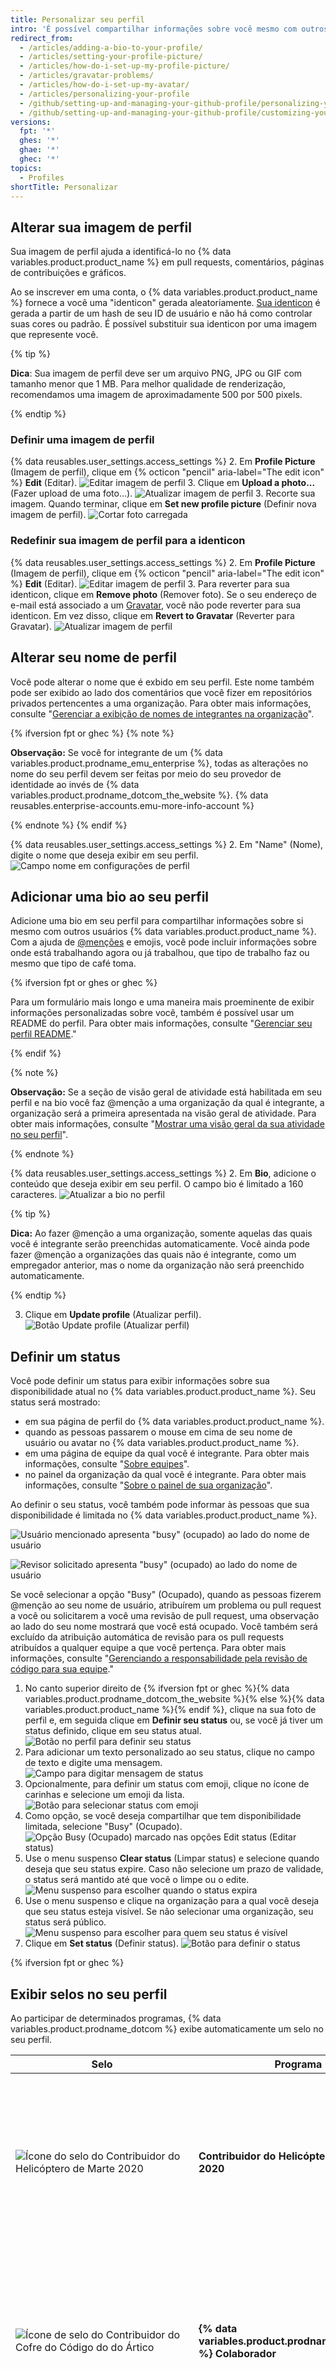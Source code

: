 ```yaml
---
title: Personalizar seu perfil
intro: 'É possível compartilhar informações sobre você mesmo com outros usuários do {% data variables.product.product_name %} definindo uma imagem e adicionando uma bio ao seu perfil.'
redirect_from:
  - /articles/adding-a-bio-to-your-profile/
  - /articles/setting-your-profile-picture/
  - /articles/how-do-i-set-up-my-profile-picture/
  - /articles/gravatar-problems/
  - /articles/how-do-i-set-up-my-avatar/
  - /articles/personalizing-your-profile
  - /github/setting-up-and-managing-your-github-profile/personalizing-your-profile
  - /github/setting-up-and-managing-your-github-profile/customizing-your-profile/personalizing-your-profile
versions:
  fpt: '*'
  ghes: '*'
  ghae: '*'
  ghec: '*'
topics:
  - Profiles
shortTitle: Personalizar
---
```


## Alterar sua imagem de perfil

Sua imagem de perfil ajuda a identificá-lo no {% data variables.product.product_name %} em pull requests, comentários, páginas de contribuições e gráficos.

Ao se inscrever em uma conta, o {% data variables.product.product_name %} fornece a você uma "identicon" gerada aleatoriamente. [Sua identicon](https://github.com/blog/1586-identicons) é gerada a partir de um hash de seu ID de usuário e não há como controlar suas cores ou padrão. É possível substituir sua identicon por uma imagem que represente você.

{% tip %}

**Dica**: Sua imagem de perfil deve ser um arquivo PNG, JPG ou GIF com tamanho menor que 1 MB. Para melhor qualidade de renderização, recomendamos uma imagem de aproximadamente 500 por 500 pixels.

{% endtip %}

### Definir uma imagem de perfil

{% data reusables.user_settings.access_settings %}
2. Em **Profile Picture** (Imagem de perfil), clique em {% octicon "pencil" aria-label="The edit icon" %} **Edit** (Editar). ![Editar imagem de perfil](/assets/images/help/profile/edit-profile-photo.png)
3. Clique em **Upload a photo...** (Fazer upload de uma foto...). ![Atualizar imagem de perfil](/assets/images/help/profile/edit-profile-picture-options.png)
3. Recorte sua imagem. Quando terminar, clique em **Set new profile picture** (Definir nova imagem de perfil). ![Cortar foto carregada](/assets/images/help/profile/avatar_crop_and_save.png)

### Redefinir sua imagem de perfil para a identicon

{% data reusables.user_settings.access_settings %}
2. Em **Profile Picture** (Imagem de perfil), clique em {% octicon "pencil" aria-label="The edit icon" %} **Edit** (Editar). ![Editar imagem de perfil](/assets/images/help/profile/edit-profile-photo.png)
3. Para reverter para sua identicon, clique em **Remove photo** (Remover foto). Se o seu endereço de e-mail está associado a um [Gravatar](https://en.gravatar.com/), você não pode reverter para sua identicon. Em vez disso, clique em **Revert to Gravatar** (Reverter para Gravatar). ![Atualizar imagem de perfil](/assets/images/help/profile/edit-profile-picture-options.png)

## Alterar seu nome de perfil

Você pode alterar o nome que é exbido em seu perfil. Este nome também pode ser exibido ao lado dos comentários que você fizer em repositórios privados pertencentes a uma organização. Para obter mais informações, consulte "[Gerenciar a exibição de nomes de integrantes na organização](/articles/managing-the-display-of-member-names-in-your-organization)".

{% ifversion fpt or ghec %}
{% note %}

**Observação:** Se você for integrante de um {% data variables.product.prodname_emu_enterprise %}, todas as alterações no nome do seu perfil devem ser feitas por meio do seu provedor de identidade ao invés de {% data variables.product.prodname_dotcom_the_website %}. {% data reusables.enterprise-accounts.emu-more-info-account %}

{% endnote %}
{% endif %}

{% data reusables.user_settings.access_settings %}
2. Em "Name" (Nome), digite o nome que deseja exibir em seu perfil. ![Campo nome em configurações de perfil](/assets/images/help/profile/name-field.png)

## Adicionar uma bio ao seu perfil

Adicione uma bio em seu perfil para compartilhar informações sobre si mesmo com outros usuários {% data variables.product.product_name %}. Com a ajuda de [@menções](/articles/basic-writing-and-formatting-syntax) e emojis, você pode incluir informações sobre onde está trabalhando agora ou já trabalhou, que tipo de trabalho faz ou mesmo que tipo de café toma.

{% ifversion fpt or ghes or ghec %}

Para um formulário mais longo e uma maneira mais proeminente de exibir informações personalizadas sobre você, também é possível usar um README do perfil. Para obter mais informações, consulte "[Gerenciar seu perfil README](/github/setting-up-and-managing-your-github-profile/managing-your-profile-readme)."

{% endif %}

{% note %}

**Observação:** Se a seção de visão geral de atividade está habilitada em seu perfil e na bio você faz @menção a uma organização da qual é integrante, a organização será a primeira apresentada na visão geral de atividade. Para obter mais informações, consulte "[Mostrar uma visão geral da sua atividade no seu perfil](/articles/showing-an-overview-of-your-activity-on-your-profile)".

{% endnote %}

{% data reusables.user_settings.access_settings %}
2. Em **Bio**, adicione o conteúdo que deseja exibir em seu perfil. O campo bio é limitado a 160 caracteres. ![Atualizar a bio no perfil](/assets/images/help/profile/bio-field.png)

  {% tip %}

  **Dica:** Ao fazer @menção a uma organização, somente aquelas das quais você é integrante serão preenchidas automaticamente. Você ainda pode fazer @menção a organizações das quais não é integrante, como um empregador anterior, mas o nome da organização não será preenchido automaticamente.

  {% endtip %}

3. Clique em **Update profile** (Atualizar perfil). ![Botão Update profile (Atualizar perfil)](/assets/images/help/profile/update-profile-button.png)

## Definir um status

Você pode definir um status para exibir informações sobre sua disponibilidade atual no {% data variables.product.product_name %}. Seu status será mostrado:
- em sua página de perfil do {% data variables.product.product_name %}.
- quando as pessoas passarem o mouse em cima de seu nome de usuário ou avatar no {% data variables.product.product_name %}.
- em uma página de equipe da qual você é integrante. Para obter mais informações, consulte "[Sobre equipes](/articles/about-teams/#team-pages)".
- no painel da organização da qual você é integrante. Para obter mais informações, consulte "[Sobre o painel de sua organização](/articles/about-your-organization-dashboard/)".

Ao definir o seu status, você também pode informar às pessoas que sua disponibilidade é limitada no {% data variables.product.product_name %}.

![Usuário mencionado apresenta "busy" (ocupado) ao lado do nome de usuário](/assets/images/help/profile/username-with-limited-availability-text.png)

![Revisor solicitado apresenta "busy" (ocupado) ao lado do nome de usuário](/assets/images/help/profile/request-a-review-limited-availability-status.png)

Se você selecionar a opção "Busy" (Ocupado), quando as pessoas fizerem @menção ao seu nome de usuário, atribuírem um problema ou pull request a você ou solicitarem a você uma revisão de pull request, uma observação ao lado do seu nome mostrará que você está ocupado. Você também será excluído da atribuição automática de revisão para os pull requests atribuídos a qualquer equipe a que você pertença. Para obter mais informações, consulte "[Gerenciando a responsabilidade pela revisão de código para sua equipe](/organizations/organizing-members-into-teams/managing-code-review-assignment-for-your-team)."

1. No canto superior direito de {% ifversion fpt or ghec %}{% data variables.product.prodname_dotcom_the_website %}{% else %}{% data variables.product.product_name %}{% endif %}, clique na sua foto de perfil e, em seguida clique em **Definir seu status** ou, se você já tiver um status definido, clique em seu status atual. ![Botão no perfil para definir seu status](/assets/images/help/profile/set-status-on-profile.png)
2. Para adicionar um texto personalizado ao seu status, clique no campo de texto e digite uma mensagem. ![Campo para digitar mensagem de status](/assets/images/help/profile/type-a-status-message.png)
3. Opcionalmente, para definir um status com emoji, clique no ícone de carinhas e selecione um emoji da lista.![Botão para selecionar status com emoji](/assets/images/help/profile/select-emoji-status.png)
4. Como opção, se você deseja compartilhar que tem disponibilidade limitada, selecione "Busy" (Ocupado). ![Opção Busy (Ocupado) marcado nas opções Edit status (Editar status)](/assets/images/help/profile/limited-availability-status.png)
5. Use o menu suspenso **Clear status** (Limpar status) e selecione quando deseja que seu status expire. Caso não selecione um prazo de validade, o status será mantido até que você o limpe ou o edite. ![Menu suspenso para escolher quando o status expira](/assets/images/help/profile/status-expiration.png)
6. Use o menu suspenso e clique na organização para a qual você deseja que seu status esteja visível. Se não selecionar uma organização, seu status será público. ![Menu suspenso para escolher para quem seu status é visível](/assets/images/help/profile/status-visibility.png)
7. Clique em **Set status** (Definir status). ![Botão para definir o status](/assets/images/help/profile/set-status-button.png)

{% ifversion fpt or ghec %}
## Exibir selos no seu perfil

Ao participar de determinados programas, {% data variables.product.prodname_dotcom %} exibe automaticamente um selo no seu perfil.

| Selo                                                                                                                                   | Programa                                                             | Descrição                                                                                                                                                                                                                                                                                                                                                                                                                                                                                                                                                                                                                                                                                |
| -------------------------------------------------------------------------------------------------------------------------------------- | -------------------------------------------------------------------- | ---------------------------------------------------------------------------------------------------------------------------------------------------------------------------------------------------------------------------------------------------------------------------------------------------------------------------------------------------------------------------------------------------------------------------------------------------------------------------------------------------------------------------------------------------------------------------------------------------------------------------------------------------------------------------------------- |
| ![Ícone do selo do Contribuidor do Helicóptero de Marte 2020](/assets/images/help/profile/badge-mars-2020-small.png)                   | **Contribuidor do Helicóptero de Marte de 2020**                     | Se você criou algum(ns) commit(s) presente no histórico de commit para a tag relevante de uma biblioteca de código aberto utilizada na Missão de Helicóptero de Marte 2020, você receberá um selo do Helicóptero 2020 no seu perfil. Passar o mouse sobre o selo mostra vários dos repositórios para os quais você contribuiu na missão. Para a lista completa de repositórios que qualificarão você para o selo, consulte "[Lista de repositórios qualificados para o selo do Helicóptero de Colaborador de Marte de 2020](/github/setting-up-and-managing-your-github-profile/personalizing-your-profile#list-of-qualifying-repositories-for-mars-2020-helicopter-contributor-badge)". |
| ![Ícone de selo do Contribuidor do Cofre do Código do do Ártico](/assets/images/help/profile/badge-arctic-code-vault-small.png)        | **{% data variables.product.prodname_arctic_vault %} Colaborador** | Se você criou algum(ns) commit(s) no branch-padrão de um repositório arquivado no programa Cofre do Ártico 2020, você receberá um selo de contribuidor de {% data variables.product.prodname_arctic_vault %} no seu perfil. Passar o mouse sobre o selo mostra vários dos repositórios para os quais você contribuiu que faziam parte do programa. Para obter mais informações sobre o programa, consulte [{% data variables.product.prodname_archive %}](https://archiveprogram.github.com).                                                                                                                                                                                          |
| ![Ícone do selo de patrocinador de {% data variables.product.prodname_dotcom %}](/assets/images/help/profile/badge-sponsors-small.png) | **Patrocinador de {% data variables.product.prodname_dotcom %}**     | Se você patrocinou um contribuidor de código aberto por meio de {% data variables.product.prodname_sponsors %} você receberá um selo do Sponsor de {% data variables.product.prodname_dotcom %} no seu perfil. Clicar no selo direcionará você para a aba **Patrocínio** do seu perfil. Para obter mais informações, consulte "[Patrocinar contribuidores de código aberto](/github/supporting-the-open-source-community-with-github-sponsors/sponsoring-open-source-contributors)".                                                                                                                                                                                                   |
| {% octicon "cpu" aria-label="The Developer Program icon" %}                                                                            | **Integrante do programa de desenvolvedores**                        | Se você for um integrante registrado do Programa de Desenvolvedor de {% data variables.product.prodname_dotcom %}, ao criar um aplicativo com a API de {% ifversion fpt or ghec %}{% data variables.product.prodname_dotcom %}{% else %}{% data variables.product.product_name %}{% endif %}, você receberá um selo de integrante do Programa no seu perfil. Para obter mais informações sobre o Programa de Desenvolvedores de {% data variables.product.prodname_dotcom %}, consulte o [Desenvolvedor do GitHub](/program/).                                                                                                                                                       |
| {% octicon "star-fill" aria-label="The star icon" %}                                                                                   | **Pro**                                                              | Se você usar {% data variables.product.prodname_pro %}, você receberá um selo PRO no seu perfil. Para obter mais informações sobre o {% data variables.product.prodname_pro %}, consulte "[Produtos do {% data variables.product.prodname_dotcom %}](/github/getting-started-with-github/githubs-products#github-pro)".                                                                                                                                                                                                                                                                                                                                                                |
| {% octicon "lock" aria-label="The lock icon" %}                                                                                        | **Security Bug Bounty Hunter**                                       | Se você ajudou a identificar vulnerabilidades de segurança, o seu perfil receberá um selo Security Bug Bounty Hunter. Para obter mais informações sobre o programa de segurança {% data variables.product.prodname_dotcom %}, consulte [{% data variables.product.prodname_dotcom %} Segurança.](https://bounty.github.com/).                                                                                                                                                                                                                                                                                                                                                            |
| {% octicon "mortar-board" aria-label="The mortar-board icon" %}                                                                        | **Github Campus Expert**                                             | Se você participar do Programa de Campus de {% data variables.product.prodname_dotcom %} você receberá um selo do especialista de campus {% data variables.product.prodname_dotcom %} no seu perfil. Para obter mais informações sobre o programa de Especialistas de Campus, consulte [Especialistas de campus](https://education.github.com/experts).                                                                                                                                                                                                                                                                                                                                |

## Desabilitar selos no seu perfil

Você pode desabilitar alguns dos selos para programas de {% data variables.product.prodname_dotcom %} em que você participa, incluindo os selos de contribuidor PRO, {% data variables.product.prodname_arctic_vault %} contribuidor de helicóptero de Marte 2020.

{% data reusables.user_settings.access_settings %}
2. Em "Configurações de perfil", desmarque o selo que você deseja desabilitar. ![Caixa de seleção para deixar de exibir um selo no seu perfil](/assets/images/help/profile/profile-badge-settings.png)
3. Clique em **Update preferences** (Atualizar preferências).

{% endif %}

## Lista de repositórios qualificados paro selo de contribuidor Helicóptero de Marte de 2020

Se você criou qualquer commit presente no histórico de commit da tag listada em um ou mais dos repositórios abaixo, você receberá o selo do Contribuidor de Marte do Helicóptero 2020 no seu perfil. O commit da autoria tem que estar com um endereço de e-mail verificado associado à sua conta no momento em que {% data variables.product.prodname_dotcom %} determinou as contribuições elegíveis, para ser atribuído a você. Você pode ser o autor original ou [um dos coautores](/github/committing-changes-to-your-project/creating-and-editing-commits/creating-a-commit-with-multiple-authors) do commit. As alterações futuras em e-mails verificados não terão efeito no selo. Criamos a lista com base nas informações recebidas do Laboratório de Propulsão de Jato da NASA.

| {% data variables.product.prodname_dotcom %} Repositório                      | Versão    | Tag                                                                                                        |
| ----------------------------------------------------------------------------- | --------- | ---------------------------------------------------------------------------------------------------------- |
| [torvalds/linux](https://github.com/torvalds/linux)                           | 3.4       | [v3.4](https://github.com/torvalds/linux/releases/tag/v3.4)                                                |
| [python/cpython](https://github.com/python/cpython)                           | 3.9.2     | [v3.9.2](https://github.com/python/cpython/releases/tag/v3.9.2)                                            |
| [boto/boto3](https://github.com/boto/boto3)                                   | 1.17.17   | [1.17.17](https://github.com/boto/boto3/releases/tag/1.17.17)                                              |
| [boto/botocore](https://github.com/boto/botocore)                             | 1.20.11   | [1.20.11](https://github.com/boto/botocore/releases/tag/1.20.11)                                           |
| [certifi/python-certifi](https://github.com/certifi/python-certifi)           | 2020.12.5 | [2020.12.05](https://github.com/certifi/python-certifi/releases/tag/2020.12.05)                            |
| [chardet/chardet](https://github.com/chardet/chardet)                         | 4.0.0     | [4.0.0](https://github.com/chardet/chardet/releases/tag/4.0.0)                                             |
| [matplotlib/cycler](https://github.com/matplotlib/cycler)                     | 0.10.0    | [v0.10.0](https://github.com/matplotlib/cycler/releases/tag/v0.10.0)                                       |
| [elastic/elasticsearch-py](https://github.com/elastic/elasticsearch-py)       | 6.8.1     | [6.8.1](https://github.com/elastic/elasticsearch-py/releases/tag/6.8.1)                                    |
| [ianare/exif-py](https://github.com/ianare/exif-py)                           | 2.3.2     | [2.3.2](https://github.com/ianare/exif-py/releases/tag/2.3.2)                                              |
| [kjd/idna](https://github.com/kjd/idna)                                       | 2.10      | [v2.10](https://github.com/kjd/idna/releases/tag/v2.10)                                                    |
| [jmespath/jmespath.py](https://github.com/jmespath/jmespath.py)               | 0.10.0    | [0.10.0](https://github.com/jmespath/jmespath.py/releases/tag/0.10.0)                                      |
| [nucleic/kiwi](https://github.com/nucleic/kiwi)                               | 1.3.1     | [1.3.1](https://github.com/nucleic/kiwi/releases/tag/1.3.1)                                                |
| [matplotlib/matplotlib](https://github.com/matplotlib/matplotlib)             | 3.3.4     | [v3.3.4](https://github.com/matplotlib/matplotlib/releases/tag/v3.3.4)                                     |
| [numpy/numpy](https://github.com/numpy/numpy)                                 | 1.20.1    | [v1.20.1](https://github.com/numpy/numpy/releases/tag/v1.20.1)                                             |
| [opencv/opencv-python](https://github.com/opencv/opencv-python)               | 4.5.1.48  | [48](https://github.com/opencv/opencv-python/releases/tag/48)                                              |
| [python-pillow/Pillow](https://github.com/python-pillow/Pillow)               | 8.1.0     | [8.1.0](https://github.com/python-pillow/Pillow/releases/tag/8.1.0)                                        |
| [pycurl/pycurl](https://github.com/pycurl/pycurl)                             | 7.43.0.6  | [REL_7_43_0_6](https://github.com/pycurl/pycurl/releases/tag/REL_7_43_0_6)                             |
| [pyparsing/pyparsing](https://github.com/pyparsing/pyparsing)                 | 2.4.7     | [pyparsing_2.4.7](https://github.com/pyparsing/pyparsing/releases/tag/pyparsing_2.4.7)                     |
| [pyserial/pyserial](https://github.com/pyserial/pyserial)                     | 3.5       | [v3.5](https://github.com/pyserial/pyserial/releases/tag/v3.5)                                             |
| [dateutil/dateutil](https://github.com/dateutil/dateutil)                     | 2.8.1     | [2.8.1](https://github.com/dateutil/dateutil/releases/tag/2.8.1)                                           |
| [yaml/pyyaml ](https://github.com/yaml/pyyaml)                                | 5.4.1     | [5.4.1](https://github.com/yaml/pyyaml/releases/tag/5.4.1)                                                 |
| [psf/requests](https://github.com/psf/requests)                               | 2.25.1    | [v2.25.1](https://github.com/psf/requests/releases/tag/v2.25.1)                                            |
| [boto/s3transfer](https://github.com/boto/s3transfer)                         | 0.3.4     | [0.3.4](https://github.com/boto/s3transfer/releases/tag/0.3.4)                                             |
| [enthought/scimath](https://github.com/enthought/scimath)                     | 4.2.0     | [4.2.0](https://github.com/enthought/scimath/releases/tag/4.2.0)                                           |
| [scipy/scipy](https://github.com/scipy/scipy)                                 | 1.6.1     | [v1.6.1](https://github.com/scipy/scipy/releases/tag/v1.6.1)                                               |
| [benjaminp/six](https://github.com/benjaminp/six)                             | 1.15.0    | [1.15.0](https://github.com/benjaminp/six/releases/tag/1.15.0)                                             |
| [enthought/traits](https://github.com/enthought/traits)                       | 6.2.0     | [6.2.0](https://github.com/enthought/traits/releases/tag/6.2.0)                                            |
| [urllib3/urllib3](https://github.com/urllib3/urllib3)                         | 1.26.3    | [1.26.3](https://github.com/urllib3/urllib3/releases/tag/1.26.3)                                           |
| [python-attrs/attrs](https://github.com/python-attrs/attrs)                   | 19.3.0    | [19.3.0](https://github.com/python-attrs/attrs/releases/tag/19.3.0)                                        |
| [CheetahTemplate3/cheetah3](https://github.com/CheetahTemplate3/cheetah3/)    | 3.2.4     | [3.2.4](https://github.com/CheetahTemplate3/cheetah3/releases/tag/3.2.4)                                   |
| [pallets/click](https://github.com/pallets/click)                             | 7.0       | [7.0](https://github.com/pallets/click/releases/tag/7.0)                                                   |
| [pallets/flask](https://github.com/pallets/flask)                             | 1.1.1     | [1.1.1](https://github.com/pallets/flask/releases/tag/1.1.1)                                               |
| [flask-restful/flask-restful](https://github.com/flask-restful/flask-restful) | 0.3.7     | [0.3.7](https://github.com/flask-restful/flask-restful/releases/tag/0.3.7)                                 |
| [pytest-dev/iniconfig](https://github.com/pytest-dev/iniconfig)               | 1.0.0     | [v1.0.0](https://github.com/pytest-dev/iniconfig/releases/tag/v1.0.0)                                      |
| [pallets/itsdangerous](https://github.com/pallets/itsdangerous)               | 1.1.0     | [1.1.0](https://github.com/pallets/itsdangerous/releases/tag/1.1.0)                                        |
| [pallets/jinja](https://github.com/pallets/jinja)                             | 2.10.3    | [2.10.3](https://github.com/pallets/jinja/releases/tag/2.10.3)                                             |
| [lxml/lxml](https://github.com/lxml/lxml)                                     | 4.4.1     | [lxml-4.4.1](https://github.com/lxml/lxml/releases/tag/lxml-4.4.1)                                         |
| [Python-Markdown/markdown](https://github.com/Python-Markdown/markdown)       | 3.1.1     | [3.1.1](https://github.com/Python-Markdown/markdown/releases/tag/3.1.1)                                    |
| [pallets/markupsafe](https://github.com/pallets/markupsafe)                   | 1.1.1     | [1.1.1](https://github.com/pallets/markupsafe/releases/tag/1.1.1)                                          |
| [pypa/packaging](https://github.com/pypa/packaging)                           | 19.2      | [19.2](https://github.com/pypa/packaging/releases/tag/19.2)                                                |
| [pexpect/pexpect](https://github.com/pexpect/pexpect)                         | 4.7.0     | [4.7.0](https://github.com/pexpect/pexpect/releases/tag/4.7.0)                                             |
| [pytest-dev/pluggy](https://github.com/pytest-dev/pluggy)                     | 0.13.0    | [0.13.0](https://github.com/pytest-dev/pluggy/releases/tag/0.13.0)                                         |
| [pexpect/ptyprocess](https://github.com/pexpect/ptyprocess)                   | 0.6.0     | [0.6.0](https://github.com/pexpect/ptyprocess/releases/tag/0.6.0)                                          |
| [pytest-dev/py](https://github.com/pytest-dev/py)                             | 1.8.0     | [1.8.0](https://github.com/pytest-dev/py/releases/tag/1.8.0)                                               |
| [pyparsing/pyparsing](https://github.com/pyparsing/pyparsing)                 | 2.4.5     | [pyparsing_2.4.5](https://github.com/pyparsing/pyparsing/releases/tag/pyparsing_2.4.5)                     |
| [pytest-dev/pytest](https://github.com/pytest-dev/pytest)                     | 5.3.0     | [5.3.0](https://github.com/pytest-dev/pytest/releases/tag/5.3.0)                                           |
| [stub42/pytz](https://github.com/stub42/pytz)                                 | 2019.3    | [release_2019.3](https://github.com/stub42/pytz/releases/tag/release_2019.3)                               |
| [uiri/toml](https://github.com/uiri/toml)                                     | 0.10.0    | [0.10.0](https://github.com/uiri/toml/releases/tag/0.10.0)                                                 |
| [pallets/werkzeug](https://github.com/pallets/werkzeug)                       | 0.16.0    | [0.16.0](https://github.com/pallets/werkzeug/releases/tag/0.16.0)                                          |
| [dmnfarrell/tkintertable](https://github.com/dmnfarrell/tkintertable)         | 1.2       | [v1.2](https://github.com/dmnfarrell/tkintertable/releases/tag/v1.2)                                       |
| [wxWidgets/wxPython-Classic](https://github.com/wxWidgets/wxPython-Classic)   | 2.9.1.1   | [wxPy-2.9.1.1](https://github.com/wxWidgets/wxPython-Classic/releases/tag/wxPy-2.9.1.1)                    |
| [nasa/fprime](https://github.com/nasa/fprime)                                 | 1.3       | [NASA-v1.3](https://github.com/nasa/fprime/releases/tag/NASA-v1.3)                                         |
| [nucleic/cppy](https://github.com/nucleic/cppy)                               | 1.1.0     | [1.1.0](https://github.com/nucleic/cppy/releases/tag/1.1.0)                                                |
| [opencv/opencv](https://github.com/opencv/opencv)                             | 4.5.1     | [4.5.1](https://github.com/opencv/opencv/releases/tag/4.5.1)                                               |
| [curl/curl](https://github.com/curl/curl)                                     | 7.72.0    | [curl-7_72_0](https://github.com/curl/curl/releases/tag/curl-7_72_0)                                     |
| [madler/zlib](https://github.com/madler/zlib)                                 | 1.2.11    | [v1.2.11](https://github.com/madler/zlib/releases/tag/v1.2.11)                                             |
| [apache/lucene](https://github.com/apache/lucene)                             | 7.7.3     | [releases/lucene-solr/7.7.3](https://github.com/apache/lucene/releases/tag/releases%2Flucene-solr%2F7.7.3) |
| [yaml/libyaml](https://github.com/yaml/libyaml)                               | 0.2.5     | [0.2.5](https://github.com/yaml/libyaml/releases/tag/0.2.5)                                                |
| [elastic/elasticsearch](https://github.com/elastic/elasticsearch)             | 6.8.1     | [v6.8.1](https://github.com/elastic/elasticsearch/releases/tag/v6.8.1)                                     |
| [twbs/bootstrap](https://github.com/twbs/bootstrap)                           | 4.3.1     | [v4.3.1](https://github.com/twbs/bootstrap/releases/tag/v4.3.1)                                            |
| [vuejs/vue](https://github.com/vuejs/vue)                                     | 2.6.10    | [v2.6.10](https://github.com/vuejs/vue/releases/tag/v2.6.10)                                               |
| [carrotsearch/hppc](https://github.com/carrotsearch/hppc)                     | 0.7.1     | [0.7.1](https://github.com/carrotsearch/hppc/releases/tag/0.7.1)                                           |
| [JodaOrg/joda-time](https://github.com/JodaOrg/joda-time)                     | 2.10.1    | [v2.10.1](https://github.com/JodaOrg/joda-time/releases/tag/v2.10.1)                                       |
| [tdunning/t-digest](https://github.com/tdunning/t-digest)                     | 3.2       | [t-digest-3.2](https://github.com/tdunning/t-digest/releases/tag/t-digest-3.2)                             |
| [HdrHistogram/HdrHistogram](https://github.com/HdrHistogram/HdrHistogram)     | 2.1.9     | [HdrHistogram-2.1.9](https://github.com/HdrHistogram/HdrHistogram/releases/tag/HdrHistogram-2.1.9)         |
| [locationtech/spatial4j](https://github.com/locationtech/spatial4j)           | 0.7       | [spatial4j-0.7](https://github.com/locationtech/spatial4j/releases/tag/spatial4j-0.7)                      |
| [locationtech/jts](https://github.com/locationtech/jts)                       | 1.15.0    | [jts-1.15.0](https://github.com/locationtech/jts/releases/tag/jts-1.15.0)                                  |
| [apache/logging-log4j2](https://github.com/apache/logging-log4j2)             | 2.11      | [log4j-2.11.0](https://github.com/apache/logging-log4j2/releases/tag/log4j-2.11.0)                         |

## Leia mais

- "[Sobre seu perfil](/articles/about-your-profile)"
